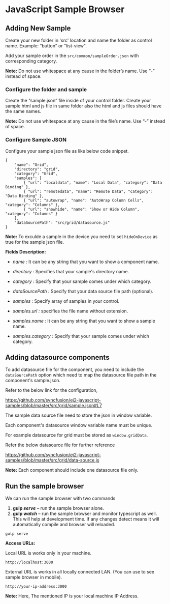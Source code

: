 # JavaScript Sample Browser

## Adding New Sample

Create your new folder in 'src' location and name the folder as control name. Example: “button” or "list-view".

Add your sample order in the `src/common/sampleOrder.json` with corresponding category.

**Note:** Do not use whitespace at any cause in the folder’s name. Use “-” instead of space.


### Configure the folder and sample

Create the “sample.json” file inside of your control folder.  Create your sample html and js file in same folder also the html and js files should have the same names.

**Note:** Do not use whitespace at any cause in the file’s name. Use “-” instead of space.


### Configure Sample JSON

Configure your sample json file as like below code snippet.

```
{
    "name": "Grid",
    "directory": "grid",
    "category": "Grid",
    "samples": [
        { "url": "localdata", "name": "Local Data", "category": "Data Binding" },
        { "url": "remotedata", "name": "Remote Data", "category": "Data Binding" },
        { "url": "autowrap", "name": "AutoWrap Column Cells", "category": "Columns" },
        { "url": "showhide", "name": "Show or Hide Column", "category": "Columns" }
    ],
    "dataSourcePath": "src/grid/datasource.js"
}
```
**Note:** To exculde a sample in the device you need to set `hideOnDevice` as true for the sample json file.

**Fields Description:**

* _name :_ It can be any string that you want to show a component name.

* _directory :_ Specifies that your sample's directory name.

* _category :_ Specify that your sample comes under which category.

* _dataSourcePath :_ Specify that your data source file path (optional).

* _samples :_ Specify array of samples in your control.

* _samples.url :_ specifies the file name without extension.

* _samples.name :_ It can be any string that you want to show a sample name.

* _samples.category :_ Specify that your sample comes under which category.


## Adding datasource components

To add datasource file for the component, you need to include the `dataSourcePath` option which need to map the datasource file path in the component's sample.json. 

Refer to the below link for the configuration,

https://github.com/syncfusion/ej2-javascript-samples/blob/master/src/grid/sample.json#L7

The sample data source file need to store the json in window variable.

Each component's datasource window variable name must be unique.

For example datasource for grid must be stored as `window.gridData`.

Refer the below datasource file for further reference

https://github.com/syncfusion/ej2-javascript-samples/blob/master/src/grid/data-source.js

**Note:** Each component should include one datasource file only.

## Run the sample browser

We can run the sample browser with two commands

1. **gulp _serve_** – run the sample browser alone.
2. **gulp _watch_** – run the sample browser and monitor typescript as well. This will help at development time. If any changes detect means it will automatically compile and browser will reloaded.

```
gulp serve
```


**Access URLs:**

Local URL is works only in your machine.

```
http://localhost:3000
```

External URL is works in all locally connected LAN. (You can use to see sample browser in mobile).

```
http://your-ip-address:3000
```

**Note:** Here, The mentioned IP is your local machine IP Address.

